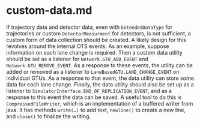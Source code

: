 # custom-data.md

If trajectory data and detector data, even with `ExtendedDataType` for trajectories or custom `DetectorMeasurment` for detectors, is not sufficient, a custom form of data collection should be created. A likely design for this revolves around the internal OTS events. As an example, suppose information on each lane change is required. Then a custom data utility should be set as a listener for `Network.GTU_ADD_EVENT` and `Network.GTU_REMOVE_EVENT`. As a response to these events, the utility can be added or removed as a listener to `LaneBasedGTU.LANE_CHANGE_EVENT` on individual GTUs. As a response to that event, the data utility can store some data for each lane change. Finally, the data utility should also be set up as a listener to `SimulatorInterface.END_OF_REPLICATION_EVENT`, and as a response to this event the data can be saved. A useful tool to do this is `CompressedFileWriter`, which is an implementation of a buffered writer from java. It has methods `write(…)` to add text, `newline()` to create a new line, and `close()` to finalize the writing.
